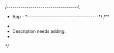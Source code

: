 /*------------------------------------*\
  - App -
\*------------------------------------*/
/**
 *
 * Description needs adding.
 * 
 */
